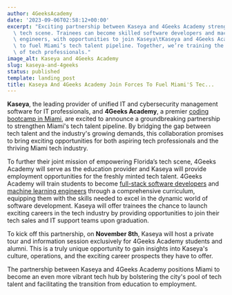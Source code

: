 ```yaml
---
author: 4GeeksAcademy
date: '2023-09-06T02:58:12+00:00'
excerpt: "Exciting partnership between Kaseya and 4Geeks Academy strengthens Miami's\
  \ tech scene. Trainees can become skilled software developers and machine learning\
  \ engineers, with opportunities to join Kaseya\tKaseya and 4Geeks Academy partner\
  \ to fuel Miami’s tech talent pipeline. Together, we’re training the next generation\
  \ of tech professionals."
image_alt: Kaseya and 4Geeks Academy
slug: kaseya-and-4geeks
status: published
template: landing_post
title: Kaseya And 4Geeks Academy Join Forces To Fuel Miami'S Tec...
---
```

**Kaseya**, the leading provider of unified IT and cybersecurity management software for IT professionals, and **4Geeks Academy**, a premier [coding bootcamp in Miami](https://4geeksacademy.com/us/coding-campus/coding-bootcamp-miami), are excited to announce a groundbreaking partnership to strengthen Miami's tech talent pipeline. By bridging the gap between tech talent and the industry's growing demands, this collaboration promises to bring exciting opportunities for both aspiring tech professionals and the thriving Miami tech industry.

To further their joint mission of empowering Florida’s tech scene, 4Geeks Academy will serve as the education provider and Kaseya will provide employment opportunities for the freshly minted tech talent.  4Geeks Academy will train students to become [full-stack software developers](https://4geeksacademy.com/us/full-stack-developer/full-stack-developer) and [machine learning engineers](https://4geeksacademy.com/us/coding-bootcamps/datascience-machine-learning) through a comprehensive curriculum, equipping them with the skills needed to excel in the dynamic world of software development. Kaseya will offer trainees the chance to launch exciting careers in the tech industry by providing opportunities to join their tech sales and IT support teams upon graduation.

To kick off this partnership, on **November 8th**, Kaseya will host a private tour and information session exclusively for 4Geeks Academy students and alumni. This is a truly unique opportunity to gain insights into Kaseya's culture, operations, and the exciting career prospects they have to offer.

The partnership between Kaseya and 4Geeks Academy positions Miami to become an even more vibrant tech hub by bolstering the city's pool of tech talent and facilitating the transition from education to employment.